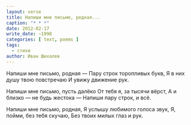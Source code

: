 ```yaml
---
layout: verse
title: Напиши мне письмо, родная...
caption: "* * *"
date: 2012-02-17
write_date: ~1998
categories: [ text, poems ]
tags:
  - стихи
author: Иван Шихалев
---
```

Напиши мне письмо, родная —
Пару строк торопливых букв,
Я в них душу твою повстречаю
И увижу движение рук.

Напиши мне письмо, пусть далёко
От тебя я, за тысячи вёрст,
А и близко — не будь жестока —
Напиши пару строк, и всё.

Напиши мне письмо, родная,
Я услышу любимого голоса звук,
Я, пойми, без тебя скучаю,
Без твоих милых глаз и рук.
